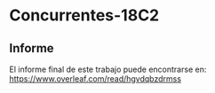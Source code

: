 # Concurrentes-18C2

## Informe

El informe final de este trabajo puede encontrarse en: https://www.overleaf.com/read/hgvdqbzdrmss
